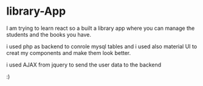 # library-App

I am trying to learn react so a built a library app where you can manage the students and the books you have.

i used php as backend to conrole mysql tables and i used also material UI to creat my components and make them look better.

i used  AJAX from jquery to send the user data to the backend 

:)



